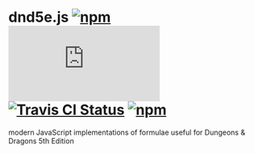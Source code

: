 # dnd5e.js [![npm](https://img.shields.io/npm/v/dnd5e.js.svg?maxAge=2592000)](https://www.npmjs.com/package/dnd5e.js) [![AppVeyor Status](https://ci.appveyor.com/api/projects/status/github/jokeyrhyme/dnd5e.js?branch=master&svg=true)](https://ci.appveyor.com/project/jokeyrhyme/dnd5e.js) [![Travis CI Status](https://travis-ci.org/jokeyrhyme/dnd5e.js.svg?branch=master)](https://travis-ci.org/jokeyrhyme/dnd5e.js) [![npm](https://img.shields.io/npm/v/dnd5e.svg?maxAge=2592000)](https://www.npmjs.com/package/dnd5e)

modern JavaScript implementations of formulae useful for Dungeons &amp; Dragons 5th Edition
